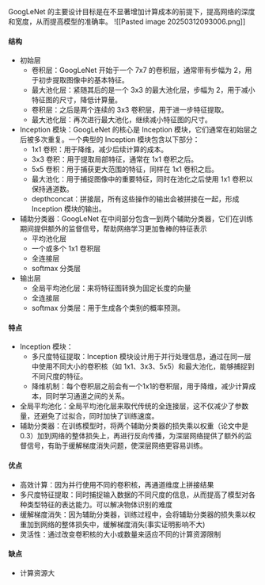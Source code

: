 GoogLeNet 的主要设计目标是在不显著增加计算成本的前提下，提高网络的深度和宽度，从而提高模型的准确率。
![[Pasted image 20250312093006.png]]
#### 结构
- 初始层
	- 卷积层：GoogLeNet 开始于一个 7x7 的卷积层，通常带有步幅为 2，用于初步提取图像中的基本特征。
	- 最大池化层：紧随其后的是一个 3x3 的最大池化层，步幅为 2，用于减小特征图的尺寸，降低计算量。
	- 卷积层：之后是两个连续的 3x3 卷积层，用于进一步特征提取。
	- 最大池化层：再次进行最大池化，继续减小特征图的尺寸。
- Inception 模块：GoogLeNet 的核心是 Inception 模块，它们通常在初始层之后被多次重复。一个典型的 Inception 模块包含以下部分：
	- 1x1 卷积：用于降维，减少后续计算的成本。
	- 3x3 卷积：用于提取局部特征，通常在 1x1 卷积之后。
	- 5x5 卷积：用于捕获更大范围的特征，同样在 1x1 卷积之后。
	- 最大池化：用于捕捉图像中的重要特征，同时在池化之后使用 1x1 卷积以保持通道数。
	- depthconcat：拼接层，所有这些操作的输出会被拼接在一起，形成 Inception 模块的输出。
- 辅助分类器：GoogLeNet 在中间部分包含一到两个辅助分类器，它们在训练期间提供额外的监督信号，帮助网络学习更加鲁棒的特征表示
	- 平均池化层
	- 一个或多个 1x1 卷积层
	- 全连接层
	- softmax 分类层
- 输出层
	- 全局平均池化层：来将特征图转换为固定长度的向量
	- 全连接层
	- softmax 分类层：用于生成各个类别的概率预测。

#### 特点
- Inception 模块：
	- 多尺度特征提取：Inception 模块设计用于并行处理信息，通过在同一层中使用不同大小的卷积核（如 1x1、3x3、5x5）和最大池化，能够捕捉到不同尺度的特征。
	- 降维机制：每个卷积层之前会有一个1x1的卷积层，用于降维，减少计算成本，同时学习通道之间的关系。
- 全局平均池化：全局平均池化层来取代传统的全连接层，这不仅减少了参数量，还避免了过拟合，同时加快了训练速度。
- 辅助分类器：在训练模型时，将两个辅助分类器的损失乘以权重（论文中是 0.3）加到网络的整体损失上，再进行反向传播，为深层网络提供了额外的监督信号，有助于缓解梯度消失问题，使深层网络更容易训练。

#### 优点
- 高效计算：因为并行使用不同的卷积核，再通道维度上拼接结果
- 多尺度特征提取：同时捕捉输入数据的不同尺度的信息，从而提高了模型对各种类型特征的表达能力。可以解决物体识别的难度
- 缓解梯度消失：因为辅助分类器，训练过程中，会将辅助分类器的损失乘以权重加到网络的整体损失中，缓解梯度消失(事实证明影响不大)
- 灵活性：通过改变卷积核的大小或数量来适应不同的计算资源限制

#### 缺点
- 计算资源大